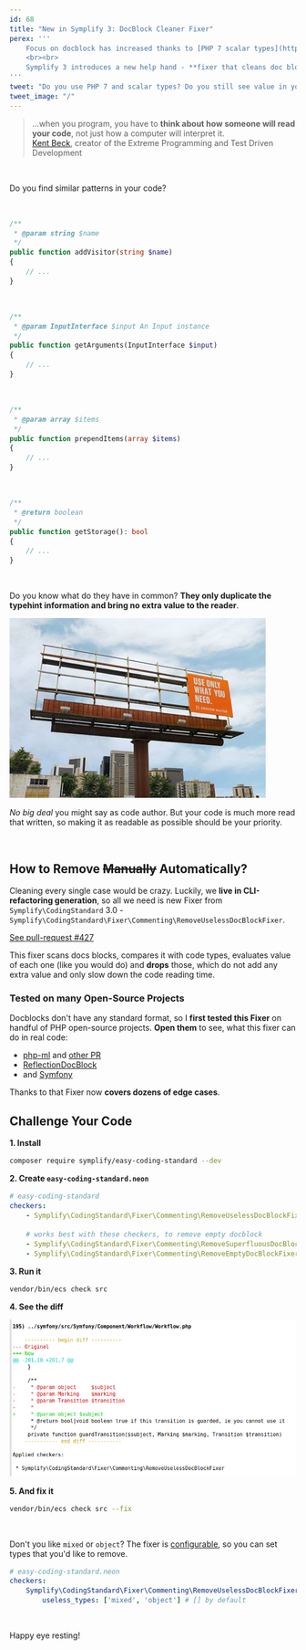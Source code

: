 ```yaml
---
id: 68
title: "New in Symplify 3: DocBlock Cleaner Fixer"
perex: '''
    Focus on docblock has increased thanks to [PHP 7 scalar types](http://php.net/manual/en/migration70.new-features.php#migration70.new-features.scalar-type-declarations) and PHPStan with [intersection and union types](https://medium.com/@ondrejmirtes/phpstan-0-9-a-huge-leap-forward-1e9b0872d1cc). Thanks to that, more and more **docblocks become just visual noise** causing [cognitive overload](https://en.wikipedia.org/wiki/Cognitive_load).
    <br><br>
    Symplify 3 introduces a new help hand - **fixer that cleans doc block noise for you and makes your code more valuable to the reader**. 
'''
tweet: "Do you use PHP 7 and scalar types? Do you still see value in your docblocks? Which is useful and which is legacy? Symplify 3 introduces a new fixer, that helps you to clean the later! #codingstandard #phpcsfixer"
tweet_image: "/"
---
```



<blockquote class="blockquote text-center">
    ...when you program, you have to <strong>think about how someone will read your code</strong>, not just how a computer will interpret it.
    <footer class="blockquote-footer">
        <a href="https://en.wikiquote.org/wiki/Kent_Beck">Kent Beck</a>, creator of the Extreme Programming and Test Driven Development
    </footer>
</blockquote>

<br>

Do you find similar patterns in your code?
 
<br>


```php
/**
 * @param string $name
 */
public function addVisitor(string $name)
{
    // ...
}
```

<br>

```php
/**
 * @param InputInterface $input An Input instance
 */
public function getArguments(InputInterface $input)
{
    // ...
}
```

<br>


```php
/**
 * @param array $items
 */
public function prependItems(array $items)
{
    // ...
}
```

<br>


```php
/**
 * @return boolean
 */
public function getStorage(): bool
{
    // ...
}
```

<br>


Do you know what do they have in common?
**They only duplicate the typehint information and bring no extra value to the reader**.


<div class="text-center">
    <img src="/assets/images/posts/2017/doc-block-cleaner/use-only-what-you-need.jpg" class="img-thumbnail">
</div>

*No big deal* you might say as code author. But your code is much more read that written, so making it as readable as possible should be your priority.

<br>

## How to Remove <strike>Manually</strike> Automatically?

Cleaning every single case would be crazy. Luckily, we **live in CLI-refactoring generation**,
so all we need is new Fixer from `Symplify\CodingStandard` 3.0 - `Symplify\CodingStandard\Fixer\Commenting\RemoveUselessDocBlockFixer`.

<a href="https://github.com/Symplify/Symplify/pull/427" class="btn btn-dark btn-sm">
    <em class="fa fa-github fa-fw"></em> 
    See pull-request #427
</a>

This fixer scans docs blocks, compares it with code types, evaluates value of each one (like you would do) and **drops** those, which do not add any extra value and only slow down the code reading time.
 

### Tested on many Open-Source Projects

Docblocks don't have any standard format, so I **first tested this Fixer** on handful of PHP open-source projects. **Open them** to see, what this fixer can do in real code:

- [php-ml](https://github.com/php-ai/php-ml/pull/145) and [other PR](https://github.com/php-ai/php-ml/pull/146)
- [ReflectionDocBlock](https://github.com/phpDocumentor/ReflectionDocBlock/pull/137)
- and [Symfony](https://github.com/symfony/symfony/pull/24931)


Thanks to that Fixer now **covers dozens of edge cases**.


## Challenge Your Code

**1. Install**

```bash
composer require symplify/easy-coding-standard --dev
```

**2. Create `easy-coding-standard.neon`**

```yaml
# easy-coding-standard
checkers:
    - Symplify\CodingStandard\Fixer\Commenting\RemoveUselessDocBlockFixer 

    # works best with these checkers, to remove empty docblock
    - Symplify\CodingStandard\Fixer\Commenting\RemoveSuperfluousDocBlockWhitespaceFixer
    - Symplify\CodingStandard\Fixer\Commenting\RemoveEmptyDocBlockFixer
```

**3. Run it**

```bash
vendor/bin/ecs check src
```

**4. See the diff**

<div class="text-center">
    <img src="/assets/images/posts/2017/doc-block-cleaner/diff.png" class="img-thumbnail">
</div>

**5. And fix it**

```bash
vendor/bin/ecs check src --fix
```


<br>

Don't you like `mixed` or `object`? The fixer is [configurable](https://github.com/Symplify/CodingStandard#block-comment-should-only-contain-useful-information-about-types-wrench), so you can set types that you'd like to remove.

```yaml
# easy-coding-standard.neon
checkers:
    Symplify\CodingStandard\Fixer\Commenting\RemoveUselessDocBlockFixer:
        useless_types: ['mixed', 'object'] # [] by default 
```

<br>

Happy eye resting!